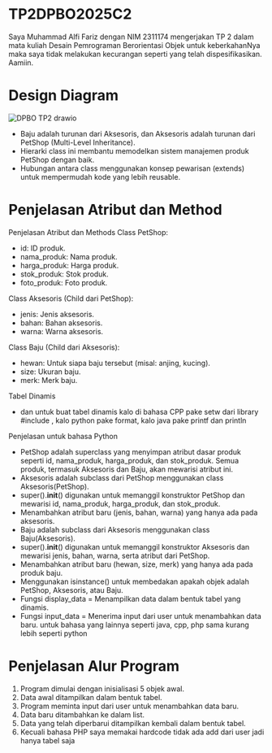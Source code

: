 # TP2DPBO2025C2
Saya Muhammad Alfi Fariz dengan NIM 2311174 mengerjakan TP 2 dalam mata kuliah Desain Pemrograman Berorientasi Objek
untuk keberkahanNya maka saya tidak melakukan kecurangan seperti yang telah dispesifikasikan. Aamiin.

# Design Diagram
![DPBO TP2 drawio](https://github.com/user-attachments/assets/be66af8c-8dd8-4e47-85cb-1084a1f02902)

- Baju adalah turunan dari Aksesoris, dan Aksesoris adalah turunan dari PetShop (Multi-Level Inheritance).
- Hierarki class ini membantu memodelkan sistem manajemen produk PetShop dengan baik.
- Hubungan antara class menggunakan konsep pewarisan (extends) untuk mempermudah kode yang lebih reusable.

# Penjelasan Atribut dan Method
Penjelasan Atribut dan Methods
Class PetShop:
- id: ID produk.
- nama_produk: Nama produk.
- harga_produk: Harga produk.
- stok_produk: Stok produk.
- foto_produk: Foto produk.

Class Aksesoris (Child dari PetShop):
- jenis: Jenis aksesoris.
- bahan: Bahan aksesoris.
- warna: Warna aksesoris.

Class Baju (Child dari Aksesoris):
- hewan: Untuk siapa baju tersebut (misal: anjing, kucing).
- size: Ukuran baju.
- merk: Merk baju.

Tabel Dinamis
- dan untuk buat tabel dinamis kalo di bahasa CPP pake setw dari library #include <iomanip>, kalo python pake format, kalo java pake printf dan println

Penjelasan untuk bahasa Python
- PetShop adalah superclass yang menyimpan atribut dasar produk seperti id, nama_produk, harga_produk, dan stok_produk.
Semua produk, termasuk Aksesoris dan Baju, akan mewarisi atribut ini.
- Aksesoris adalah subclass dari PetShop menggunakan class Aksesoris(PetShop).
- super().__init__() digunakan untuk memanggil konstruktor PetShop dan mewarisi id, nama_produk, harga_produk, dan stok_produk.
- Menambahkan atribut baru (jenis, bahan, warna) yang hanya ada pada aksesoris.
- Baju adalah subclass dari Aksesoris menggunakan class Baju(Aksesoris).
- super().__init__() digunakan untuk memanggil konstruktor Aksesoris dan mewarisi jenis, bahan, warna, serta atribut dari PetShop.
- Menambahkan atribut baru (hewan, size, merk) yang hanya ada pada produk baju.
- Menggunakan isinstance() untuk membedakan apakah objek adalah PetShop, Aksesoris, atau Baju.
- Fungsi display_data = Menampilkan data dalam bentuk tabel yang dinamis.
- Fungsi input_data = Menerima input dari user untuk menambahkan data baru.
untuk bahasa yang lainnya seperti java, cpp, php sama kurang lebih seperti python 

# Penjelasan Alur Program
1. Program dimulai dengan inisialisasi 5 objek awal.
2. Data awal ditampilkan dalam bentuk tabel.
3. Program meminta input dari user untuk menambahkan data baru.
4. Data baru ditambahkan ke dalam list.
5. Data yang telah diperbarui ditampilkan kembali dalam bentuk tabel.
6. Kecuali bahasa PHP saya memakai hardcode tidak ada add dari user jadi hanya tabel saja

